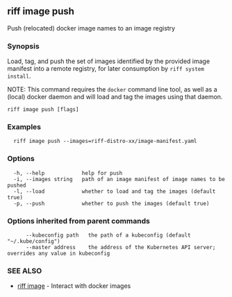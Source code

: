 ## riff image push

Push (relocated) docker image names to an image registry

### Synopsis

Load, tag, and push the set of images identified by the provided image manifest into a remote registry, for later consumption by `riff system install`.

NOTE: This command requires the `docker` command line tool, as well as a (local) docker daemon and will load and tag the images using that daemon.

```
riff image push [flags]
```

### Examples

```
  riff image push --images=riff-distro-xx/image-manifest.yaml
```

### Options

```
  -h, --help            help for push
  -i, --images string   path of an image manifest of image names to be pushed
  -l, --load            whether to load and tag the images (default true)
  -p, --push            whether to push the images (default true)
```

### Options inherited from parent commands

```
      --kubeconfig path   the path of a kubeconfig (default "~/.kube/config")
      --master address    the address of the Kubernetes API server; overrides any value in kubeconfig
```

### SEE ALSO

* [riff image](riff_image.md)	 - Interact with docker images


